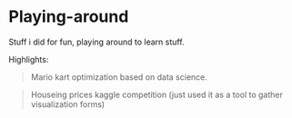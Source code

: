 # Playing-around
Stuff i did for fun, playing around to learn stuff. 

Highlights: 
>Mario kart optimization based on data science.


>Houseing prices kaggle competition (just used it as a tool to gather visualization forms)
